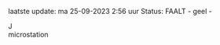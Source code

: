 laatste update: 
ma 25-09-2023  2:56   uur 
Status: FAALT - geel - 
<div class="service R">J</div><div class="service Y">microstation</div>